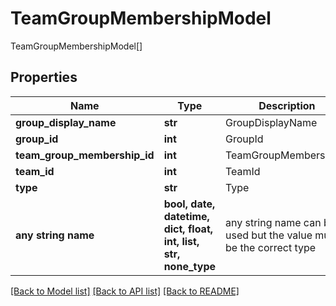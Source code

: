 # TeamGroupMembershipModel

TeamGroupMembershipModel[]

## Properties
Name | Type | Description | Notes
------------ | ------------- | ------------- | -------------
**group_display_name** | **str** | GroupDisplayName | [optional] 
**group_id** | **int** | GroupId | [optional] 
**team_group_membership_id** | **int** | TeamGroupMembershipId | [optional] 
**team_id** | **int** | TeamId | [optional] 
**type** | **str** | Type | [optional] 
**any string name** | **bool, date, datetime, dict, float, int, list, str, none_type** | any string name can be used but the value must be the correct type | [optional]

[[Back to Model list]](../README.md#documentation-for-models) [[Back to API list]](../README.md#documentation-for-api-endpoints) [[Back to README]](../README.md)


